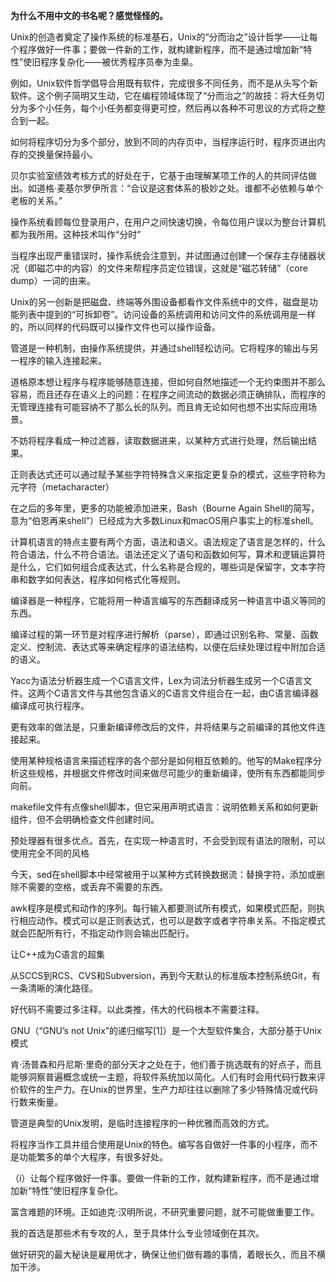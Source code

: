 **为什么不用中文的书名呢？感觉怪怪的。**



Unix的创造者奠定了操作系统的标准基石，Unix的“分而治之”设计哲学——让每个程序做好一件事；要做一件新的工作，就构建新程序，而不是通过增加新“特性”使旧程序复杂化——被优秀程序员奉为圭臬。

 

例如，Unix软件哲学倡导合用既有软件，完成很多不同任务，而不是从头写个新软件。这个例子简明又生动，它在编程领域体现了“分而治之”的故技：将大任务切分为多个小任务，每个小任务都变得更可控，然后再以各种不可思议的方式将之整合到一起。

 

如何将程序切分为多个部分，放到不同的内存页中，当程序运行时，程序页进出内存的交换量保持最小。



贝尔实验室绩效考核方式的好处在于，它基于由理解某项工作的人的共同评估做出。如道格·麦基尔罗伊所言：“合议是这套体系的极妙之处。谁都不必依赖与单个老板的关系。”

 

操作系统看顾每位登录用户，在用户之间快速切换，令每位用户误以为整台计算机都为我所用。这种技术叫作“分时”



当程序出现严重错误时，操作系统会注意到，并试图通过创建一个保存主存储器状况（即磁芯中的内容）的文件来帮程序员定位错误，这就是“磁芯转储”（core dump）一词的由来。



Unix的另一创新是把磁盘、终端等外围设备都看作文件系统中的文件，磁盘是功能列表中提到的“可拆卸卷”。访问设备的系统调用和访问文件的系统调用是一样的，所以同样的代码既可以操作文件也可以操作设备。



管道是一种机制，由操作系统提供，并通过shell轻松访问。它将程序的输出与另一程序的输入连接起来。



道格原本想让程序与程序能够随意连接，但如何自然地描述一个无约束图并不那么容易，而且还存在语义上的问题：在程序之间流动的数据必须正确排队，而程序的无管理连接有可能容纳不了那么长的队列。而且肯无论如何也想不出实际应用场景。



不妨将程序看成一种过滤器，读取数据进来，以某种方式进行处理，然后输出结果。



正则表达式还可以通过赋予某些字符特殊含义来指定更复杂的模式，这些字符称为元字符（metacharacter）



在之后的多年里，更多的功能被添加进来，Bash（Bourne Again Shell的简写，意为“伯恩再来shell”）已经成为大多数Linux和macOS用户事实上的标准shell。



计算机语言的特点主要有两个方面，语法和语义。语法规定了语言是怎样的，什么符合语法，什么不符合语法。语法还定义了语句和函数如何写，算术和逻辑运算符是什么，它们如何组合成表达式，什么名称是合规的，哪些词是保留字，文本字符串和数字如何表达，程序如何格式化等规则。



编译器是一种程序，它能将用一种语言编写的东西翻译成另一种语言中语义等同的东西。



编译过程的第一环节是对程序进行解析（parse），即通过识别名称、常量、函数定义、控制流、表达式等来确定程序的语法结构，以便在后续处理过程中附加合适的语义。



Yacc为语法分析器生成一个C语言文件，Lex为词法分析器生成另一个C语言文件。这两个C语言文件与其他包含语义的C语言文件组合在一起，由C语言编译器编译成可执行程序。



更有效率的做法是，只重新编译修改后的文件，并将结果与之前编译的其他文件连接起来。



使用某种规格语言来描述程序的各个部分是如何相互依赖的。他写的Make程序分析这些规格，并根据文件修改时间来做尽可能少的重新编译，使所有东西都能同步向前。



makefile文件有点像shell脚本，但它采用声明式语言：说明依赖关系和如何更新组件，但不会明确检查文件创建时间。



预处理器有很多优点。首先，在实现一种语言时，不会受到现有语法的限制，可以使用完全不同的风格



今天，sed在shell脚本中经常被用于以某种方式转换数据流：替换字符，添加或删除不需要的空格，或丢弃不需要的东西。



awk程序是模式和动作的序列。每行输入都要测试所有模式，如果模式匹配，则执行相应动作。模式可以是正则表达式，也可以是数字或者字符串关系。不指定模式就会匹配所有行，不指定动作则会输出匹配行。



让C++成为C语言的超集



从SCCS到RCS、CVS和Subversion，再到今天默认的标准版本控制系统Git，有一条清晰的演化路径。



好代码不需要过多注释。以此类推，伟大的代码根本不需要注释。



GNU（“GNU’s not Unix”的递归缩写[1]）是一个大型软件集合，大部分基于Unix模式

 

肯·汤普森和丹尼斯·里奇的部分天才之处在于，他们善于挑选既有的好点子，而且能够洞察普遍概念或统一主题，将软件系统加以简化。人们有时会用代码行数来评价软件的生产力。在Unix的世界里，生产力却往往以删除了多少特殊情况或代码行数来衡量。



管道是典型的Unix发明，是临时连接程序的一种优雅而高效的方式。



将程序当作工具并组合使用是Unix的特色。编写各自做好一件事的小程序，而不是功能繁多的单个大程序，有很多好处。



（i）让每个程序做好一件事。要做一件新的工作，就构建新程序，而不是通过增加新“特性”使旧程序复杂化。

 

富含难题的环境。正如迪克·汉明所说，不研究重要问题，就不可能做重要工作。



我的首选是那些术有专攻的人，至于具体什么专业领域倒在其次。

 

做好研究的最大秘诀是雇用优才，确保让他们做有趣的事情，着眼长久，而且不横加干涉。

